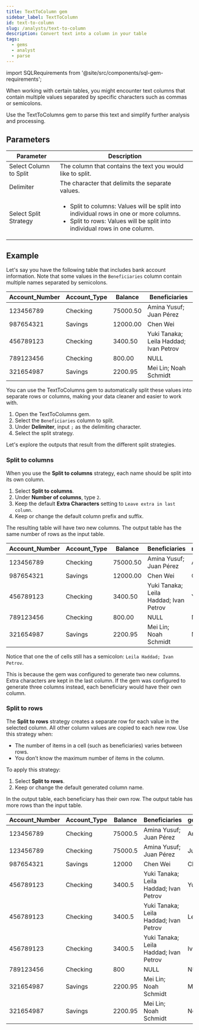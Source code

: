 ```yaml
---
title: TextToColumn gem
sidebar_label: TextToColumn
id: text-to-column
slug: /analysts/text-to-column
description: Convert text into a column in your table
tags:
  - gems
  - analyst
  - parse
---
```


import SQLRequirements from '@site/src/components/sql-gem-requirements';

<SQLRequirements
  execution_engine="SQL Warehouse"
  sql_package_name="ProphecyDatabricksSqlBasics"
  sql_package_version="0.0.4+"
/>

When working with certain tables, you might encounter text columns that contain multiple values separated by specific characters such as commas or semicolons.

Use the TextToColumns gem to parse this text and simplify further analysis and processing.

## Parameters

| Parameter              | Description                                                                                                                                                                                              |
| ---------------------- | -------------------------------------------------------------------------------------------------------------------------------------------------------------------------------------------------------- |
| Select Column to Split | The column that contains the text you would like to split.                                                                                                                                               |
| Delimiter              | The character that delimits the separate values.                                                                                                                                                         |
| Select Split Strategy  | <ul class="table-list"><li>Split to columns: Values will be split into individual rows in one or more columns.</li><li>Split to rows: Values will be split into individual rows in one column.</li></ul> |

## Example

Let's say you have the following table that includes bank account information. Note that some values in the `Beneficiaries` column contain multiple names separated by semicolons.

<div class="table-example">

| Account_Number | Account_Type | Balance  | Beneficiaries                          |
| -------------- | ------------ | -------- | -------------------------------------- |
| 123456789      | Checking     | 75000.50 | Amina Yusuf; Juan Pérez                |
| 987654321      | Savings      | 12000.00 | Chen Wei                               |
| 456789123      | Checking     | 3400.50  | Yuki Tanaka; Leila Haddad; Ivan Petrov |
| 789123456      | Checking     | 800.00   | NULL                                   |
| 321654987      | Savings      | 2200.95  | Mei Lin; Noah Schmidt                  |

</div>

You can use the TextToColumns gem to automatically split these values into separate rows or columns, making your data cleaner and easier to work with.

1. Open the TextToColumns gem.
1. Select the `Beneficiaries` column to split.
1. Under **Delimiter**, input `;` as the delimiting character.
1. Select the split strategy.

Let's explore the outputs that result from the different split strategies.

### Split to columns

When you use the **Split to columns** strategy, each name should be split into its own column.

1. Select **Split to columns**.
1. Under **Number of columns**, type `2`.
1. Keep the default **Extra Characters** setting to `Leave extra in last column`.
1. Keep or change the default column prefix and suffix.

The resulting table will have two new columns. The output table has the same number of rows as the input table.

<div class="table-example">

| Account_Number | Account_Type | Balance  | Beneficiaries                          | root_1_generated | root_2_generated          |
| -------------- | ------------ | -------- | -------------------------------------- | ---------------- | ------------------------- |
| 123456789      | Checking     | 75000.50 | Amina Yusuf; Juan Pérez                | Amina Yusuf      | Juan Pérez                |
| 987654321      | Savings      | 12000.00 | Chen Wei                               | Chen Wei         | NULL                      |
| 456789123      | Checking     | 3400.50  | Yuki Tanaka; Leila Haddad; Ivan Petrov | Yuki Tanaka      | Leila Haddad; Ivan Petrov |
| 789123456      | Checking     | 800.00   | NULL                                   | NULL             | NULL                      |
| 321654987      | Savings      | 2200.95  | Mei Lin; Noah Schmidt                  | Mei Lin          | Noah Schmidt              |

</div>

Notice that one the of cells still has a semicolon: `Leila Haddad; Ivan Petrov`.

This is because the gem was configured to generate two new columns. Extra characters are kept in the last column. If the gem was configured to generate three columns instead, each beneficiary would have their own column.

### Split to rows

The **Split to rows** strategy creates a separate row for each value in the selected column. All other column values are copied to each new row. Use this strategy when:

- The number of items in a cell (such as beneficiaries) varies between rows.
- You don’t know the maximum number of items in the column.

To apply this strategy:

1. Select **Split to rows**.
1. Keep or change the default generated column name.

In the output table, each beneficiary has their own row. The output table has more rows than the input table.

<div class="table-example">

| Account_Number | Account_Type | Balance | Beneficiaries                          | generated_column |
| -------------- | ------------ | ------- | -------------------------------------- | ---------------- |
| 123456789      | Checking     | 75000.5 | Amina Yusuf; Juan Pérez                | Amina Yusuf      |
| 123456789      | Checking     | 75000.5 | Amina Yusuf; Juan Pérez                | Juan Pérez       |
| 987654321      | Savings      | 12000   | Chen Wei                               | Chen Wei         |
| 456789123      | Checking     | 3400.5  | Yuki Tanaka; Leila Haddad; Ivan Petrov | Yuki Tanaka      |
| 456789123      | Checking     | 3400.5  | Yuki Tanaka; Leila Haddad; Ivan Petrov | Leila Haddad     |
| 456789123      | Checking     | 3400.5  | Yuki Tanaka; Leila Haddad; Ivan Petrov | Ivan Petrov      |
| 789123456      | Checking     | 800     | NULL                                   | NULL             |
| 321654987      | Savings      | 2200.95 | Mei Lin; Noah Schmidt                  | Mei Lin          |
| 321654987      | Savings      | 2200.95 | Mei Lin; Noah Schmidt                  | Noah Schmidt     |

</div>
